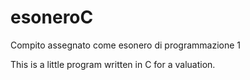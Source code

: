 # esoneroC
Compito assegnato come esonero di programmazione 1

This is a little program written in C for a valuation.
